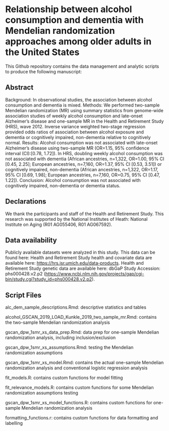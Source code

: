# Relationship between alcohol consumption and dementia with Mendelian randomization approaches among older adults in the United States

This Github repository contains the data management and analytic scripts to produce the following manuscript:

## Abstract
Background: In observational studies, the association between alcohol consumption and dementia is mixed.
Methods: We performed two-sample Mendelian randomization (MR) using summary statistics from genome-wide association studies of weekly alcohol consumption and late-onset Alzheimer’s disease and one-sample MR in the Health and Retirement Study (HRS), wave 2012. Inverse variance weighted two-stage regression provided odds ratios of association between alcohol exposure and dementia or cognitively impaired, non-dementia relative to cognitively normal.
Results: Alcohol consumption was not associated with late-onset Alzheimer’s disease using two-sample MR (OR=1.15, 95% confidence interval (CI):[0.78, 1.72]). In HRS, doubling weekly alcohol consumption was not associated with dementia (African ancestries, n=1,322, OR=1.00, 95% CI [0.45, 2.25]; European ancestries, n=7,160, OR=1.37, 95% CI [0.53, 3.51]) or cognitively impaired, non-dementia (African ancestries, n=1,322, OR=1.17, 95% CI [0.69, 1.98]; European ancestries, n=7,160, OR=0.75, 95% CI [0.47, 1.22]).
Conclusion: Alcohol consumption was not associated with cognitively impaired, non-dementia or dementia status.

## Declarations
We thank the participants and staff of the Health and Retirement Study. This research was supported by the National Institutes of Heath: National Institute on Aging (R01 AG055406, R01 AG067592).

## Data availability
Publicly available datasets were analyzed in this study. This data can be found here: Health and Retirement Study health and covariate data are available here: https://hrs.isr.umich.edu/data-products. Health and Retirement Study genetic data are available here: dbGaP Study Accession: phs000428.v2.p2 (https://www.ncbi.nlm.nih.gov/projects/gap/cgi-bin/study.cgi?study_id=phs000428.v2.p2).

## Script Files

alc_dem_sample_descriptions.Rmd: descriptive statistics and tables

alcohol_GSCAN_2019_LOAD_Kunkle_2019_two_sample_mr.Rmd: contains the two-sample Mendelian randomization analysis

gscan_dpw_1smr_xs_data_prep.Rmd: data prep for one-sample Mendelian randomization analysis, including inclusion/exclusion

gscan_dpw_1smr_xs_assumptions.Rmd: testing the Mendelian randomization assumptions

gscan_dpw_1smr_xs_model.Rmd: contains the actual one-sample Mendelian randomization analysis and conventional logistic regression analysis

fit_models.R: contains custom functions for model fitting

fit_relevance_models.R: contains custom functions for some Mendelian randomization assumptions testing

gscan_dpw_1smr_xs_model_functions.R: contains custom functions for one-sample Mendelian randomization analysis

formatting_functions.r: contains custom functions for data formatting and labelling


